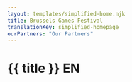 ```yaml
---
layout: templates/simplified-home.njk
title: Brussels Games Festival
translationKey: simplified-homepage
ourPartners: "Our Partners"
---
```

# {{ title }} EN
